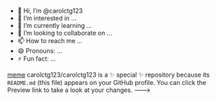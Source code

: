 - 👋 Hi, I’m @carolctg123
- 👀 I’m interested in ...
- 🌱 I’m currently learning ...
- 💞️ I’m looking to collaborate on ...
- 📫 How to reach me ...
- 😄 Pronouns: ...
- ⚡ Fun fact: ...

[meme](https://media1.tenor.com/m/2-oVIfTz1EoAAAAC/1st-day-of-school.gif)
carolctg123/carolctg123 is a ✨ special ✨ repository because its `README.md` (this file) appears on your GitHub profile.
You can click the Preview link to take a look at your changes.
--->
